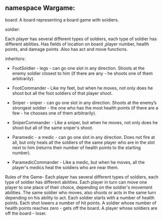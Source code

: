 ## namespace Wargame:

board:
A board representing a board game with soldiers.

soldier:

Each player has several different types of soldiers, each type of soldier has different abilities.
Has fields of location on board ,player number, health points, and damage points .Also has act and move functions.

inheritors:

* FootSoldier - legs - can go one slot in any direction. Shoots at the enemy soldier closest to him (if there are any - he shoots one of them arbitrarily).

* FootCommander - Like my feet, but when he moves, not only does he shoot but all the foot soldiers of that player shoot.

* Sniper - sniper - can go one slot in any direction. Shoots at the enemy’s strongest soldier - the one who has the most health points (if there are a few - he chooses one of them arbitrarily).

* SniperCommander - Like a sniper, but when he moves, not only does he shoot but all of the same sniper's shoot.

* Paramedic - a medic - can go one slot in any direction. Does not fire at all, but only heals all the soldiers of the same player who are in the slot next to him (returns their number of health points to the starting number).

* ParamedicCommander - Like a medic, but when he moves, all the player's medics heal the soldiers who are near them.

Rules of the Game-
Each player has several different types of soldiers, each type of soldier has different abilities.
Each player in turn can move one player to one place of their choice, depending on the soldier's movement abilities.
The same soldier who moves, also shoots or acts in the same turn depending on his ability to act.
Each soldier starts with a number of health points.
Each shot lowers a number of hit points.
A soldier whose number of health points reaches zero - gets off the board.
A player whose soldiers are off the board - loser.
